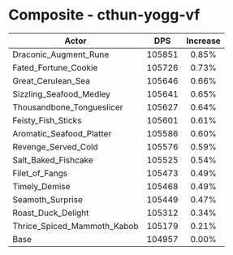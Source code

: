# Composite - cthun-yogg-vf
| Actor | DPS | Increase |
|---|:---:|:---:|
|Draconic_Augment_Rune|105851|0.85%|
|Fated_Fortune_Cookie|105726|0.73%|
|Great_Cerulean_Sea|105646|0.66%|
|Sizzling_Seafood_Medley|105641|0.65%|
|Thousandbone_Tongueslicer|105627|0.64%|
|Feisty_Fish_Sticks|105601|0.61%|
|Aromatic_Seafood_Platter|105586|0.60%|
|Revenge_Served_Cold|105576|0.59%|
|Salt_Baked_Fishcake|105525|0.54%|
|Filet_of_Fangs|105473|0.49%|
|Timely_Demise|105468|0.49%|
|Seamoth_Surprise|105449|0.47%|
|Roast_Duck_Delight|105312|0.34%|
|Thrice_Spiced_Mammoth_Kabob|105179|0.21%|
|Base|104957|0.00%|
